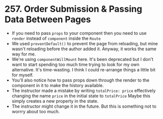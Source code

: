# 257. Order Submission & Passing Data Between Pages
- If you need to pass `props` to your component then you need to use `render` instead of `component` inside the `Route`
- We used `preventDefault()` to prevent the page from reloading, but mine wasn't reloading before the author added it. Anyway, it works the same way for me.
- We're using `componentWillMount` here. It's been deprecated but I don't want to start spending too much time trying to look for my own alternative. It's time-wasting. I think I could re-arrange things a little bit for myself.
-  You'll also notice how to pass props down through the render to the component in it to make the history available.
- The instructor made a mistake by writing `totalPrice: price` effectively changing the name `price` in the initial state to `totalPrice` Maybe this simply creates a new property in the state.
- The instructor might change it in the future. But this is something not to worrry about too much. 